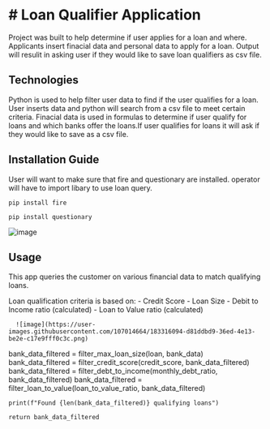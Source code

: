 # # Loan Qualifier Application


Project was built to help determine if user applies for a loan and where. Applicants insert finacial data and personal data to apply for a loan. Output will resulit in asking user if they would like to save loan qualifiers as csv file.


## Technologies

Python is used to help filter user data to find if the user qualifies for a loan. User inserts data and python will search from a csv file to meet certain criteria. Finacial data is used in formulas to determine if user qualify for loans and which banks offer the loans.If user qualifies for loans it will ask if they would like to save as a csv file.


## Installation Guide
User will want to make sure that fire and questionary are installed. 
operator will have to import libary to use loan query.

```pip install fire```

```pip install questionary```



![image](https://user-images.githubusercontent.com/107014664/183303599-ead531aa-c4cd-408a-ab24-298e67c44640.png)


## Usage
This app queries the customer on various financial data to match qualifying loans. 

Loan qualification criteria is based on:
        - Credit Score
        - Loan Size
        - Debit to Income ratio (calculated)
        - Loan to Value ratio (calculated)
        
      ![image](https://user-images.githubusercontent.com/107014664/183316094-d81ddbd9-36ed-4e13-be2e-c17e9fff0c3c.png)
  
        
        
bank_data_filtered = filter_max_loan_size(loan, bank_data)
    bank_data_filtered = filter_credit_score(credit_score, bank_data_filtered)
    bank_data_filtered = filter_debt_to_income(monthly_debt_ratio, bank_data_filtered)
    bank_data_filtered = filter_loan_to_value(loan_to_value_ratio, bank_data_filtered)

    print(f"Found {len(bank_data_filtered)} qualifying loans")

    return bank_data_filtered
        
        
        
        
        
        
        
        
        
        
        
